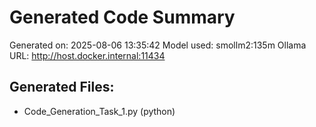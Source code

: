 # Generated Code Summary

Generated on: 2025-08-06 13:35:42
Model used: smollm2:135m
Ollama URL: http://host.docker.internal:11434

## Generated Files:
- Code_Generation_Task_1.py (python)
